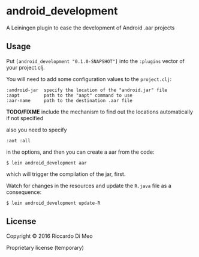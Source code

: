 # android_development

A Leiningen plugin to ease the development of Android .aar projects

## Usage

Put `[android_development "0.1.0-SNAPSHOT"]` into the `:plugins`
vector of your project.clj.

You will need to add some configuration values to the `project.clj`:

    :android-jar  specify the location of the "android.jar" file
    :aapt         path to the "aapt" command to use
	:aar-name     path to the destination .aar file

**TODO/FIXME** include the mechanism to find out the locations
automatically if not specified

also you need to specify

    :aot :all

in the options, and then you can create a aar from the code:

    $ lein android_development aar

which will trigger the compilation of the jar, first.

Watch for changes in the resources and update the `R.java` file as a
consequence:

    $ lein android_development update-R

## License

Copyright © 2016 Riccardo Di Meo

Proprietary license (temporary)
